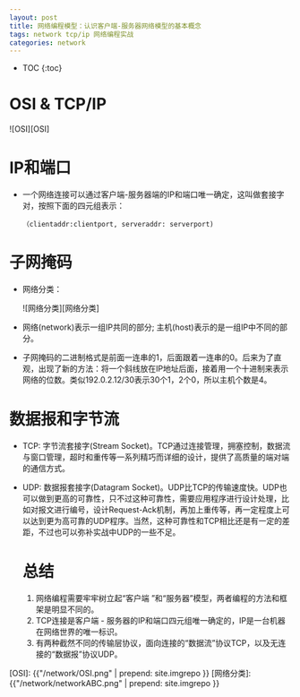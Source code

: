 ```yaml
---
layout: post
title: 网络编程模型：认识客户端-服务器网络模型的基本概念
tags: network tcp/ip 网络编程实战
categories: network
---
```


* TOC
{:toc}
# OSI & TCP/IP

![OSI][OSI]



# IP和端口

- 一个网络连接可以通过客户端-服务器端的IP和端口唯一确定，这叫做套接字对，按照下面的四元组表示：

  ```
  （clientaddr:clientport, serveraddr: serverport)
  ```

# 子网掩码

- 网络分类：

  ![网络分类][网络分类]



- 网络(network)表示一组IP共同的部分; 主机(host)表示的是一组IP中不同的部分。



- 子网掩码的二进制格式是前面一连串的1，后面跟着一连串的0。后来为了直观，出现了新的方法：将一个斜线放在IP地址后面，接着用一个十进制来表示网络的位数。类似192.0.2.12/30表示30个1，2个0，所以主机个数是4。

# 数据报和字节流

- TCP: 字节流套接字(Stream Socket)。TCP通过连接管理，拥塞控制，数据流与窗口管理，超时和重传等一系列精巧而详细的设计，提供了高质量的端对端的通信方式。

  

- UDP: 数据报套接字(Datagram Socket)。UDP比TCP的传输速度快。UDP也可以做到更高的可靠性，只不过这种可靠性，需要应用程序进行设计处理，比如对报文进行编号，设计Request-Ack机制，再加上重传等，再一定程度上可以达到更为高可靠的UDP程序。当然，这种可靠性和TCP相比还是有一定的差距，不过也可以弥补实战中UDP的一些不足。

  

  # 总结

  1. 网络编程需要牢牢树立起“客户端 ”和“服务器”模型，两者编程的方法和框架是明显不同的。
  2. TCP连接是客户端 - 服务器的IP和端口四元组唯一确定的，IP是一台机器在网络世界的唯一标识。
  3. 有两种截然不同的传输层协议，面向连接的“数据流”协议TCP，以及无连接的“数据报”协议UDP。





[OSI]: {{"/network/OSI.png" | prepend: site.imgrepo }}
[网络分类]: {{"/network/networkABC.png" | prepend: site.imgrepo }}
